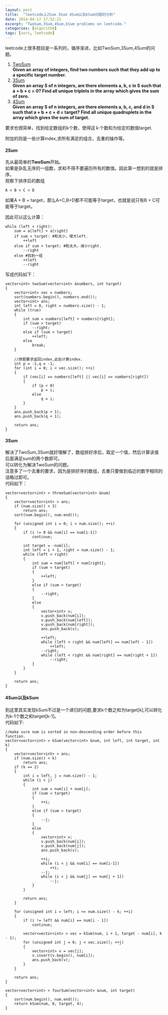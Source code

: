 ```yaml
---
layout: post
title:  "leetcode上2Sum 3Sum 4Sum以及kSum问题的分析"
date: 2014-04-17 17:52:21
excerpt: "TwoSum,3Sum,4Sum,kSum problems on leetcode."
categories: [algorithm]
tags: [sort, leetcode]
---
```


leetcode上很多题目是一系列的，循序渐进，比如TwoSum,3Sum,4Sum的问题。  

1. [TwoSum](http://oj.leetcode.com/problems/two-sum/)   
 **Given an array of integers, find two numbers such that they add up to a specific target number.**
2. [3Sum](http://oj.leetcode.com/problems/3sum/)   
 **Given an array S of n integers, are there elements a, b, c in S such that a + b + c = 0? Find all unique triplets in the array which gives the sum of zero.**
3. [4Sum](http://oj.leetcode.com/problems/4sum/)  
 **Given an array S of n integers, are there elements a, b, c, and d in S such that a + b + c + d = target? Find all unique quadruplets in the array which gives the sum of target.**

要求也很简单，找到给定数组的k个数，使得这ｋ个数和为给定的数值target.  

附加的则是一些计算index,求所有满足的组合，去重的操作等。

<!--more-->

#### 2Sum

先从最简单的**TwoSum**开始。  
如果是杂乱无序的一组数，求和不得不要遍历所有的数值。因此第一想到的就是排序。  
观察下排序后的数组  

`A < B < C < D`  

如果A + B = target，那么A+C,B+D都不可能等于target，也就是说只有B + C可能等于target。 

因此可以这么计算：   


```
while (left < right):
    sum = a[left] + a[right]
    if sum < target: #和太小，增大left.
        ++left
    else if sum > target: #和太大，减小right.
        --right
    else #找到一组
        ++left
        --right
```

写成代码如下：  

```
vector<int> twoSum(vector<int> &numbers, int target)
{
    vector<int> vec = numbers;
    sort(numbers.begin(), numbers.end());
    vector<int> ans;
    int left = 0, right = numbers.size() - 1;
    while (true)
    {
        int sum = numbers[left] + numbers[right];
        if (sum > target)
            --right;
        else if (sum < target)
            ++left;
        else
            break;
    }

    //原题要求返回index,此处计算index.
    int p = -1,q = -1;
    for (int i = 0; i < vec.size(); ++i)
    {
        if (vec[i] == numbers[left] || vec[i] == numbers[right])
        {
            if (p < 0)
                p = i;
            else
                q = i;
        }
    }
    ans.push_back(p + 1);
    ans.push_back(q + 1);

    return ans;
}
```

#### 3Sum

解决了TwoSum,3Sum就好理解了，数组排好序后，取定一个值，然后计算该值后面满足sum的两个数即可。  
可以转化为解决TwoSum的问题。  
注意多了一个去重的要求，因为是排好序的数组，去重只要做到临近的数字相同的话略过即可。  
代码如下：  

```
vector<vector<int> > threeSum(vector<int> &num)
{
    vector<vector<int> > ans;
    if (num.size() < 3)
        return ans;
    sort(num.begin(), num.end());

    for (unsigned int i = 0; i < num.size(); ++i)
    {
        if (i != 0 && num[i] == num[i-1])
            continue;

        int target = -num[i];
        int left = i + 1, right = num.size() - 1;
        while (left < right)
        {
            int sum = num[left] + num[right];
            if (sum < target)
            {
                ++left;
            }
            else if (sum > target)
            {
                --right;
            }
            else
            {
                vector<int> v;
                v.push_back(num[i]);
                v.push_back(num[left]);
                v.push_back(num[right]);
                ans.push_back(v);

                ++left;
                while (left < right && num[left] == num[left - 1])
                    ++left;
                --right;
                while (left < right && num[right] == num[right + 1])
                    --right;
            }
        }
    }

    return ans;
}
```

#### 4Sum以及kSum

到这里其实发现kSum不过是一个递归的问题,要求k个数之和为target[k],可以转化为k-1个数之和target[k-1]。  
代码如下:  

```
//make sure num is sorted in non-descending order before this function.
vector<vector<int> > kSum(vector<int> &num, int left, int target, int k)
{
    vector<vector<int> > ans;
    if (num.size() < k)
        return ans;
    if (k == 2)
    {
        int i = left, j = num.size() - 1;
        while (i < j)
        {
            int sum = num[i] + num[j];
            if (sum < target)
            {
                ++i;
            }
            else if (sum > target)
            {
                --j;
            }
            else 
            {
                vector<int> v;
                v.push_back(num[i]);
                v.push_back(num[j]);
                ans.push_back(v);

                ++i;
                while (i < j && num[i] == num[i-1])
                    ++i;
                --j;
                while (i < j && num[j] == num[j + 1])
                    --j;
            }
        }

        return ans;
    }

    for (unsigned int i = left; i <= num.size() - k; ++i)
    {
        if (i != left && num[i] == num[i - 1])
            continue;

        vector<vector<int> > vec = kSum(num, i + 1, target - num[i], k - 1);
        for (unsigned int j = 0; j < vec.size(); ++j)
        {
            vector<int> v = vec[j];
            v.insert(v.begin(), num[i]);
            ans.push_back(v);
        }
    }

    return ans;
}

vector<vector<int> > fourSum(vector<int> &num, int target)
{
    sort(num.begin(), num.end());
    return kSum(num, 0, target, 4);
}
```
